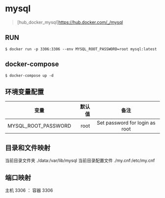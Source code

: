 # mysql
> [hub_docker_mysql]https://hub.docker.com/_/mysql

## RUN
```shell
$ docker run -p 3306:3306 --env MYSQL_ROOT_PASSWORD=root mysql:latest
```

## docker-compose
```shell
$ docker-compose up -d
```

## 环境变量配置
| 变量            |  默认值 |               备注               |
|---------------|-----:|:------------------------------:|
| MYSQL_ROOT_PASSWORD | root | Set password for login as root |

## 目录和文件映射
当前目录文件夹   ./data:/var/lib/mysql
当前目录配置文件 ./my.cnf:/etc/my.cnf

## 端口映射
主机 3306 ： 容器 3306
